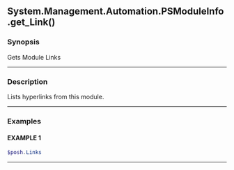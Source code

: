 System.Management.Automation.PSModuleInfo.get_Link()
----------------------------------------------------




### Synopsis
Gets Module Links



---


### Description

Lists hyperlinks from this module.



---


### Examples
#### EXAMPLE 1
```PowerShell
$posh.Links
```



---

